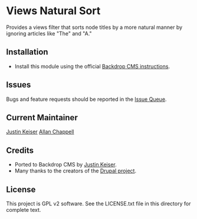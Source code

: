 # Views Natural Sort

Provides a views filter that sorts node titles by a more natural manner by ignoring articles like "The" and "A."

## Installation

- Install this module using the official
  [Backdrop CMS instructions](https://backdropcms.org/user-guide/modules).

## Issues

Bugs and feature requests should be reported in the
[Issue Queue](https://github.com/backdrop-contrib/views_natural_sort/issues).

## Current Maintainer

[Justin Keiser](https://github.com/keiserjb)
[Allan Chappell](https://github.com/generalredneck)

## Credits

- Ported to Backdrop CMS by [Justin Keiser](https://github.com/keiserjb).
- Many thanks to the creators of the [Drupal project](https://www.drupal.org/project/views_natural_sort).

## License

This project is GPL v2 software. See the LICENSE.txt file in this directory for complete text.

